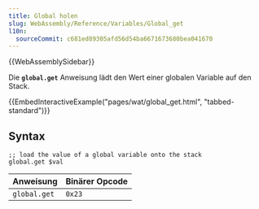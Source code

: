 ```yaml
---
title: Global holen
slug: WebAssembly/Reference/Variables/Global_get
l10n:
  sourceCommit: c681ed89305afd56d54ba6671673680bea041670
---
```


{{WebAssemblySidebar}}

Die **`global.get`** Anweisung lädt den Wert einer globalen Variable auf den Stack.

{{EmbedInteractiveExample("pages/wat/global_get.html", "tabbed-standard")}}

## Syntax

```wasm
;; load the value of a global variable onto the stack
global.get $val
```

| Anweisung    | Binärer Opcode |
| ------------ | -------------- |
| `global.get` | `0x23`         |
